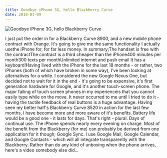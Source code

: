 ```yaml
---
title: Goodbye iPhone 3G, hello Blackberry Curve
date: 2010-01-09
---
```


![Goodbye iPhone 3G, hello Blackberry Curve](https://source.unsplash.com/7QCBakMyDCE/1600x900)

I just put the order in for a Blackberry Curve 8900, and a new mobile phone contract with Orange. It's going to give me the same functionality I actually usethe iPhone for, for far less money. In summary;The handset is free with the contractThe contract is a third cheaper than the iPhone400 minutes per month300 texts per monthUnlimited internet and push email It has a keyboard!Having lived with the iPhone for the last 18 months - or rather, two iPhones (both of which have broken in some way), I've been looking at alternatives for a while. I considered the new Google Nexus One, but decided not to wait for it in the end - it's going to be expensive, it's first generation hardware for Google, and it's another touch-screen phone. The major failing of touch screen phones in my experienceis that you cannot easily type while on the move. It never occurred to me until I tried to do it - having the tactile feedback of real buttons is a huge advantage. Having seen my better half's Blackberry Curve 8520 in action for the last few months, I have become more and more aware of it's benefits. Battery life would be a good one - it lasts for days. That's right - plural. Days of continual use. The iPhone spends nearly every evening on charge. Most of the benefit from the Blackberry (for me) can probably be derived from one application for it though; Google Sync. I use Google Mail, Google Calendar, and Google Contacts - which will all integrate transparently with the Blackberry. Rather than do any kind of unboxing when the phone arrives, here's a video somebody else did...